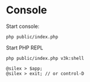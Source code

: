 Console
====

Start console:

    php public/index.php

Start PHP REPL

    php public/index.php v3k:shell

    @silex > $app;
    @silex > exit; // or control-D

